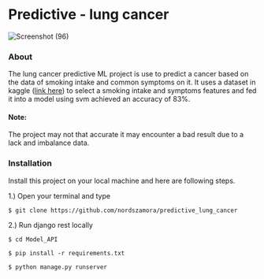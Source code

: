 # Predictive - lung cancer
![Screenshot (96)](https://github.com/nordszamora/predictive_lung_cancer/assets/100557534/29dfed55-6d9e-4147-8b73-6388e70375f6)
### About
The lung cancer predictive ML project is use to predict a cancer based on the data of smoking intake and common symptoms on it. It uses a dataset in kaggle ([link here](https://www.kaggle.com/datasets/mysarahmadbhat/lung-cancer)) to select a smoking intake and symptoms features and fed it into a model using svm achieved an accuracy of 83%.

#### Note:
The project may not that accurate it may encounter a bad result due to a lack and imbalance data.

### Installation
Install this project on your local machine and here are following steps.

1.) Open your terminal and type
```
$ git clone https://github.com/nordszamora/predictive_lung_cancer
```
2.) Run django rest locally
```
$ cd Model_API

$ pip install -r requirements.txt

$ python manage.py runserver
```
